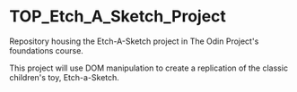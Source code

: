 # TOP_Etch_A_Sketch_Project
Repository housing the Etch-A-Sketch project in The Odin Project's foundations course.

This project will use DOM manipulation to create a replication of the classic children's toy,
Etch-a-Sketch.
